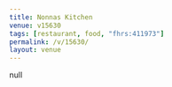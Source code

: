 ```yaml
---
title: Nonnas Kitchen
venue: v15630
tags: [restaurant, food, "fhrs:411973"]
permalink: /v/15630/
layout: venue
---
```

null